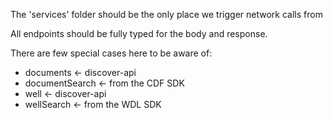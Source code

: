 The 'services' folder should be the only place we trigger network calls from

All endpoints should be fully typed for the body and response.

There are few special cases here to be aware of:

- documents <- discover-api
- documentSearch <- from the CDF SDK
- well <- discover-api
- wellSearch <- from the WDL SDK
